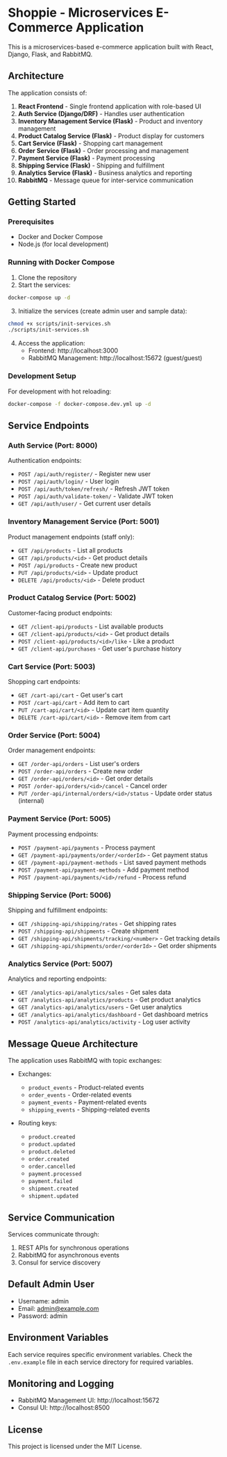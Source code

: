 
# Shoppie - Microservices E-Commerce Application

This is a microservices-based e-commerce application built with React, Django, Flask, and RabbitMQ.

## Architecture

The application consists of:

1. **React Frontend** - Single frontend application with role-based UI
2. **Auth Service (Django/DRF)** - Handles user authentication
3. **Inventory Management Service (Flask)** - Product and inventory management
4. **Product Catalog Service (Flask)** - Product display for customers
5. **Cart Service (Flask)** - Shopping cart management
6. **Order Service (Flask)** - Order processing and management
7. **Payment Service (Flask)** - Payment processing
8. **Shipping Service (Flask)** - Shipping and fulfillment
9. **Analytics Service (Flask)** - Business analytics and reporting
10. **RabbitMQ** - Message queue for inter-service communication

## Getting Started

### Prerequisites

- Docker and Docker Compose
- Node.js (for local development)

### Running with Docker Compose

1. Clone the repository
2. Start the services:

```bash
docker-compose up -d
```

3. Initialize the services (create admin user and sample data):

```bash
chmod +x scripts/init-services.sh
./scripts/init-services.sh
```

4. Access the application:
   - Frontend: http://localhost:3000
   - RabbitMQ Management: http://localhost:15672 (guest/guest)

### Development Setup

For development with hot reloading:

```bash
docker-compose -f docker-compose.dev.yml up -d
```

## Service Endpoints

### Auth Service (Port: 8000)

Authentication endpoints:
- `POST /api/auth/register/` - Register new user
- `POST /api/auth/login/` - User login
- `POST /api/auth/token/refresh/` - Refresh JWT token
- `POST /api/auth/validate-token/` - Validate JWT token
- `GET /api/auth/user/` - Get current user details

### Inventory Management Service (Port: 5001)

Product management endpoints (staff only):
- `GET /api/products` - List all products
- `GET /api/products/<id>` - Get product details
- `POST /api/products` - Create new product
- `PUT /api/products/<id>` - Update product
- `DELETE /api/products/<id>` - Delete product

### Product Catalog Service (Port: 5002)

Customer-facing product endpoints:
- `GET /client-api/products` - List available products
- `GET /client-api/products/<id>` - Get product details
- `POST /client-api/products/<id>/like` - Like a product
- `GET /client-api/purchases` - Get user's purchase history

### Cart Service (Port: 5003)

Shopping cart endpoints:
- `GET /cart-api/cart` - Get user's cart
- `POST /cart-api/cart` - Add item to cart
- `PUT /cart-api/cart/<id>` - Update cart item quantity
- `DELETE /cart-api/cart/<id>` - Remove item from cart

### Order Service (Port: 5004)

Order management endpoints:
- `GET /order-api/orders` - List user's orders
- `POST /order-api/orders` - Create new order
- `GET /order-api/orders/<id>` - Get order details
- `POST /order-api/orders/<id>/cancel` - Cancel order
- `PUT /order-api/internal/orders/<id>/status` - Update order status (internal)

### Payment Service (Port: 5005)

Payment processing endpoints:
- `POST /payment-api/payments` - Process payment
- `GET /payment-api/payments/order/<orderId>` - Get payment status
- `GET /payment-api/payment-methods` - List saved payment methods
- `POST /payment-api/payment-methods` - Add payment method
- `POST /payment-api/payments/<id>/refund` - Process refund

### Shipping Service (Port: 5006)

Shipping and fulfillment endpoints:
- `GET /shipping-api/shipping/rates` - Get shipping rates
- `POST /shipping-api/shipments` - Create shipment
- `GET /shipping-api/shipments/tracking/<number>` - Get tracking details
- `GET /shipping-api/shipments/order/<orderId>` - Get order shipments

### Analytics Service (Port: 5007)

Analytics and reporting endpoints:
- `GET /analytics-api/analytics/sales` - Get sales data
- `GET /analytics-api/analytics/products` - Get product analytics
- `GET /analytics-api/analytics/users` - Get user analytics
- `GET /analytics-api/analytics/dashboard` - Get dashboard metrics
- `POST /analytics-api/analytics/activity` - Log user activity

## Message Queue Architecture

The application uses RabbitMQ with topic exchanges:

- Exchanges:
  - `product_events` - Product-related events
  - `order_events` - Order-related events
  - `payment_events` - Payment-related events
  - `shipping_events` - Shipping-related events

- Routing keys:
  - `product.created`
  - `product.updated`
  - `product.deleted`
  - `order.created`
  - `order.cancelled`
  - `payment.processed`
  - `payment.failed`
  - `shipment.created`
  - `shipment.updated`

## Service Communication

Services communicate through:
1. REST APIs for synchronous operations
2. RabbitMQ for asynchronous events
3. Consul for service discovery

## Default Admin User

- Username: admin
- Email: admin@example.com
- Password: admin

## Environment Variables

Each service requires specific environment variables. Check the `.env.example` file in each service directory for required variables.

## Monitoring and Logging

- RabbitMQ Management UI: http://localhost:15672
- Consul UI: http://localhost:8500

## License

This project is licensed under the MIT License.

